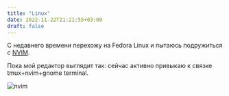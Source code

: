 ```yaml
---
title: "Linux"
date: 2022-11-22T21:21:55+03:00
draft: false
---
```


С недавнего времени перехожу на Fedora Linux и пытаюсь подружиться с [NVIM](https://neovim.io).

Пока мой редактор выглядит так: сейчас активно привыкаю к связке tmux+nvim+gnome terminal.

![nvim](/images/nvim-linux.jpg)

